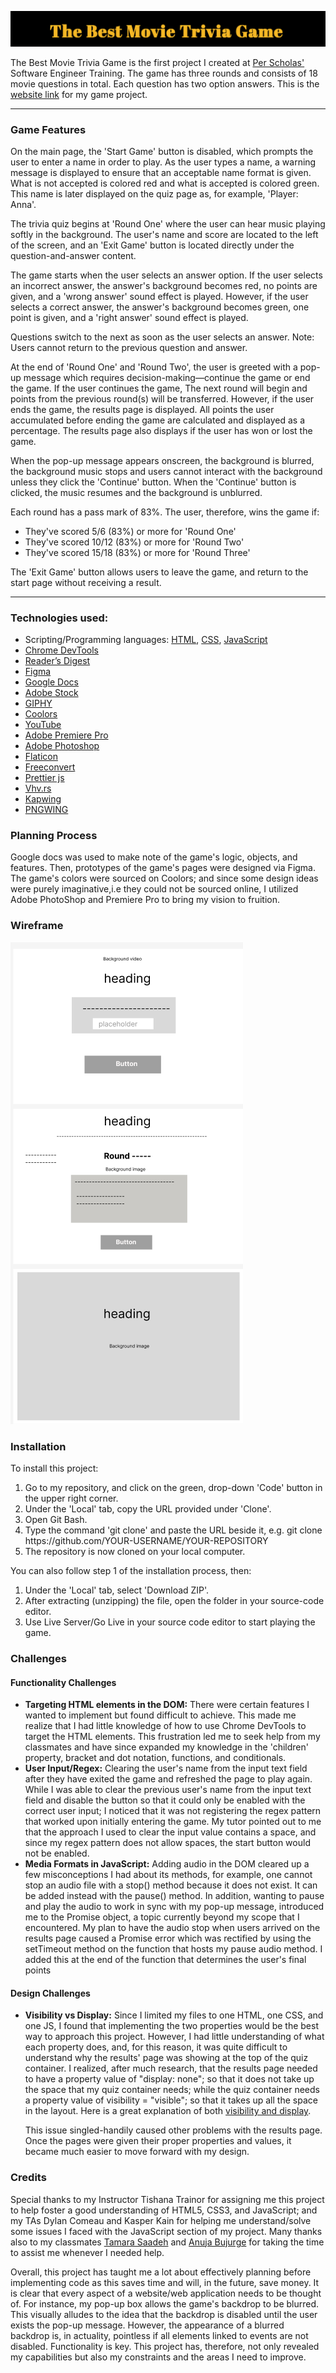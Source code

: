 ![Heading](./Heading-ReadMe.png)
<p> The Best Movie Trivia Game is the first project I created at <a href="https://perscholas.org/courses/software-engineer/software-engineer-atlanta/">Per Scholas'</a> Software Engineer Training. The game has three rounds and consists of 18 movie questions in total. Each question has two option answers. This is the <a href= "https://th876.github.io/triviagame/">website link</a> for my game project.</p>
<hr></hr>
<h3>Game Features</h3>

<p>On the main page, the 'Start Game' button is disabled, which prompts the user to enter a name in order to play. As the user types a name, a warning message is displayed to ensure that an acceptable name format is given. What is not accepted is colored red and what is accepted is colored green. This name is later displayed on the quiz page as, for example, 'Player: Anna'.</p>

<p>The trivia quiz begins at 'Round One' where the user can hear music playing softly in the background. The user's name and score are located to the left of the screen, and an 'Exit Game' button is located directly under the question-and-answer content.<p>  

<p>The game starts when the user selects an answer option. If the user selects an incorrect answer, the answer's background becomes red, no points are given, and a 'wrong answer' sound effect is played. However, if the user selects a correct answer, the answer's background becomes green, one point is given, and a 'right answer' sound effect is played.</p>

<p>Questions switch to the next as soon as the user selects an answer. Note: Users cannot return to the previous question and answer.</p>

<p>At the end of 'Round One' and 'Round Two', the user is greeted with a pop-up message which requires decision-making—continue the game or end the game. If the user continues the game, The next round will begin and points from the previous round(s) will be transferred. However, if the user ends the game, the results page is displayed. All points the user accumulated before ending the game are calculated and displayed as a percentage. The results page also displays if the user has won or lost the game.</p>

<p>When the pop-up message appears onscreen, the background is blurred, the background music stops and users cannot interact with the background unless they click the 'Continue' button. When the 'Continue' button is clicked, the music resumes and the background is unblurred.</p>

<p>Each round has a pass mark of 83%. The user, therefore, wins the game if: </p>
  <ul>
    <li> They've scored 5/6 (83%) or more for 'Round One'</li>
    <li> They've scored 10/12 (83%) or more for 'Round Two'</li>
    <li> They've scored 15/18 (83%) or more for 'Round Three' </li>
   </ul>
 
 <p>The 'Exit Game' button allows users to leave the game, and return to the start page without receiving a result. </p>
 <hr></hr>
 <h3>Technologies used:</h3>
 <ul>
  <li>Scripting/Programming languages: <a href="https://en.wikipedia.org/wiki/HTML">HTML</a>, <a href="https://en.wikipedia.org/wiki/CSS">CSS</a>, <a href="https://en.wikipedia.org/wiki/JavaScript">JavaScript</a></li>
  <li><a href="https://developer.chrome.com/docs/devtools/open/">Chrome DevTools</a></li>
  <li><a href="https://www.rd.com/article/movie-trivia-facts/">Reader’s Digest</a></li>
  <li><a href="https://www.figma.com/">Figma</a></li>
  <li><a href="https://docs.google.com/">Google Docs</a></li>
  <li><a href="https://stock.adobe.com/">Adobe Stock</a></li>
  <li><a href="https://giphy.com/">GIPHY</a></li>
  <li><a href="https://coolors.co/">Coolors</a></li>
  <li><a href="https://www.youtube.com/">YouTube</a></li>
  <li><a href="https://www.adobe.com/products/premiere/free-trial-download.html">Adobe Premiere Pro</a></li>
  <li><a href="https://www.adobe.com/products/photoshop.html">Adobe Photoshop</a></li>
  <li><a href="https://www.flaticon.com/">Flaticon</a></li>
  <li><a href="https://www.freeconvert.com/video-compressor 
">Freeconvert</a></li>
  <li><a href="https://prettier.io/">Prettier js</a></li>
  <li><a href="https://www.vhv.rs/">Vhv.rs</a></li>
  <li><a href="https://www.kapwing.com/">Kapwing</a></li>
  <li><a href="https://www.pngwing.com/">PNGWING</a></li>  
 </ul>

<h3>Planning Process</h3>
<p>Google docs was used to make note of the game's logic, objects, and features. Then, prototypes of the game's pages were designed via Figma. The game's colors were sourced on Coolors; and since some design ideas were purely imaginative,i.e they could not be sourced online, I utilized Adobe PhotoShop and Premiere Pro to bring my vision to fruition.</p>

<h3>Wireframe</h3>
<img src="/Wireframe-ReadMe.png">

<h3>Installation</h3>
<p>To install this project: 
  <ol>
    <li> Go to my repository, and click on the green, drop-down 'Code' button in the upper right corner.</li> 
    <li>Under the 'Local' tab, copy the URL provided under 'Clone'.</li> 
    <li>Open Git Bash.</li> 
    <li>Type the command 'git clone' and paste the URL beside it, e.g. git clone https://github.com/YOUR-USERNAME/YOUR-REPOSITORY </li> 
    <li>The repository is now cloned on your local computer.</li>
</ol>

<p> You can also follow step 1 of the installation process, then: </p>
<ol>
  <li> Under the 'Local' tab, select 'Download ZIP'.</li>
  <li>After extracting (unzipping) the file, open the folder in your source-code editor.</li> 
  <li>Use Live Server/Go Live in your source code editor to start playing the game.</li>
</ol>

<h3>Challenges</h3>

<h4>Functionality Challenges</h4>
<ul>
<li><b>Targeting HTML elements in the DOM:</b> There were certain features I wanted to implement but found difficult to achieve. This made me realize that I had little knowledge of how to use Chrome DevTools to target the HTML elements. This frustration led me to seek help from my classmates and have since expanded my knowledge in the 'children' property, bracket and dot notation, functions, and conditionals.</li>

<li><b>User Input/Regex:</b> Clearing the user's name from the input text field after they have exited the game and refreshed the page to play again. While I was able to clear the previous user's name from the input text field and disable the button so that it could only be enabled with the correct user input; I noticed that it was not registering the regex pattern that worked upon initially entering the game. My tutor pointed out to me that the approach I used to clear the input value contains a space, and since my regex pattern does not allow spaces, the start button would not be enabled.</li>

<li><b>Media Formats in JavaScript:</b> Adding audio in the DOM cleared up a few misconceptions I had about its methods, for example, one cannot stop an audio file with a stop() method because it does not exist. It can be added instead with the pause() method. In addition, wanting to pause and play the audio to work in sync with my pop-up message, introduced me to the Promise object, a topic currently beyond my scope that I encountered. My plan to have the audio stop when users arrived on the results page caused a Promise error which was rectified by using the setTimeout method on the function that hosts my pause audio method. I added this at the end of the function that determines the user's final points</li>
</ul>

<h4>Design Challenges</h4>
<ul>
<li><b>Visibility vs Display:</b> Since I limited my files to one HTML, one CSS, and one JS, I found that implementing the two properties would be the best way to approach this project. However, I had little understanding of what each property does, and, for this reason, it was quite difficult to understand why the results' page was showing at the top of the quiz container. I realized, after much research, that the results page needed to have a property value of "display: none"; so that it does not take up the space that my quiz container needs; while the quiz container needs a property value of visibility = "visible"; so that it takes up all the space in the layout. Here is a great explanation of both <a href="https://www.tutorialrepublic.com/css-tutorial/css-visibility.php">visibility and display</a>. 
  
This issue singled-handily caused other problems with the results page. Once the pages were given their proper properties and values, it became much easier to move forward with my design.</li>
</ul>

<h3>Credits</h3>
<p>Special thanks to my Instructor Tishana Trainor for assigning me this project to help foster a good understanding of HTML5, CSS3, and JavaScript; and my TAs Dylan Comeau and Kasper Kain for helping me understand/solve some issues I faced with the JavaScript section of my project. Many thanks also to my classmates <a href="https://github.com/tamara-703">Tamara Saadeh</a> and <a href="https://github.com/AnujaBujurge29">Anuja Bujurge</a> for taking the time to assist me whenever I needed help.</p>

<p>Overall, this project has taught me a lot about effectively planning before implementing code as this saves time and will, in the future, save money. It is clear that every aspect of a website/web application needs to be thought of. For instance, my pop-up box allows the game's backdrop to be blurred. This visually alludes to the idea that the backdrop is disabled until the user exists the pop-up message. However, the appearance of a blurred backdrop is, in actuality, pointless if all elements linked to events are not disabled. Functionality is key. This project has, therefore, not only revealed my capabilities but also my constraints and the areas I need to improve.</p>


<!-- + Unsolved Problems? Error from console at the end of 'Round Three'. It reads, "Uncaught TypeError: Cannot read properties of undefined (reading 'question')
    at generateQuestions (main.js:412:49)
    at main.js:455:7". I am not sure how to fix this at the moment of writing this. + -->
